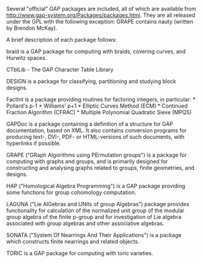 Several "official" GAP packages are included, all of which are available
from http://www.gap-system.org/Packages/packages.html. They are
all released under the GPL with the following exception:
GRAPE contains nauty (written by Brendon McKay). 

A brief description of each package follows:

braid is a GAP package for computing with braids, covering curves, 
and Hurwitz spaces.

CTblLib - The GAP Character Table Library

DESIGN is a package for classifying, partitioning and studying block designs.

FactInt is a package providing routines for factoring integers, in particular:
    * Pollard's p-1
    * Williams' p+1
    * Elliptic Curves Method (ECM)
    * Continued Fraction Algorithm (CFRAC)
    * Multiple Polynomial Quadratic Sieve (MPQS)

GAPDoc is a package containing a definition of a structure for 
GAP documentation, based on XML. It also contains conversion 
programs for producing text-, DVI-, PDF- or HTML-versions of such 
documents, with hyperlinks if possible.

GRAPE ("GRaph Algorithms using PErmutation groups")
is a package for computing with graphs and groups, and is primarily 
designed for constructing and analysing graphs related to groups, 
finite geometries, and designs.

HAP ("Homological Algebra Programming") is a GAP package 
providing some functions for group cohomology computation. 

LAGUNA ("Lie AlGebras and UNits of group Algebras") 
package provides functionality for calculation of the 
normalized unit group of the modular group algebra of the finite 
p-group and for investigation of Lie algebra associated with group 
algebras and other associative algebras.

SONATA ("System Of Nearrings And Their Applications") is a package 
which constructs finite nearrings and related objects.

TORIC is a GAP package for computing with toric varieties.
